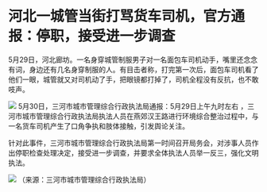 # 河北一城管当街打骂货车司机，官方通报：停职，接受进一步调查

5月29日，河北廊坊。一名身穿城管制服男子对一名面包车司机动手，嘴里还念念有词，身边还有几名身穿制服的人。有目击者称，打完第一次后，面包车司机看了他们一眼，城管就又对司机动了手，把眼镜都打掉了，司机全程没有反抗，也不敢吱声。

![](https://inews.gtimg.com/om_bt/OmbomhoRIHY34CtKb1bzVoyvejCKbe63CqvF1aLMdiKT8AA/1000)
5月30日，三河市城市管理综合行政执法局通报：5月29日上午九时左右
，三河市城市管理综合行政执法局执法人员在燕郊汉王路进行环境综合整治过程中，与一名货车司机产生了口角争执和肢体接触，引发舆论关注。

针对此事件，三河市城市管理综合行政执法局第一时间召开局务会，对涉事人员作出停职检查处理决定，接受进一步调查，并要求全体执法人员举一反三，强化文明执法。

![](https://inews.gtimg.com/om_bt/OJxcuWbCNlzZNf7fMggoVSOVUZTcFbLtFXPMvJERLLONkAA/1000)
（来源：三河市城市管理综合行政执法局）

